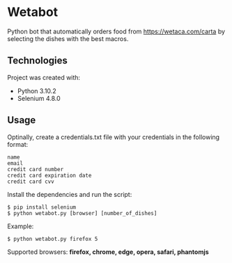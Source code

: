 # Wetabot 
Python bot that automatically orders food from https://wetaca.com/carta by selecting the dishes with the best macros.
## Technologies
Project was created with:
* Python 3.10.2
* Selenium 4.8.0

## Usage
Optinally, create a credentials.txt file with your credentials in the following format:
```
name
email
credit card number
credit card expiration date
credit card cvv
```
Install the dependencies and run the script:
```
$ pip install selenium
$ python wetabot.py [browser] [number_of_dishes]
```
Example:
```
$ python wetabot.py firefox 5
```
Supported browsers: **firefox, chrome, edge, opera, safari, phantomjs**